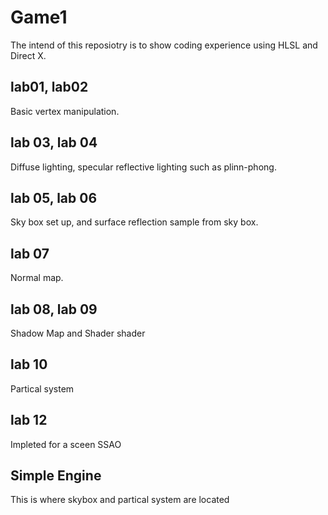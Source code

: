 # Game1
The intend of this reposiotry is to show coding experience using HLSL and Direct X.


## lab01, lab02
Basic vertex manipulation.

## lab 03, lab 04
Diffuse lighting, specular reflective lighting such as plinn-phong.

## lab 05, lab 06
Sky box set up, and surface reflection sample from sky box.

## lab 07
Normal map.

## lab 08, lab 09
Shadow Map and Shader shader

## lab 10
Partical system

## lab 12
Impleted for a sceen SSAO

## Simple Engine
This is where skybox and partical system are located
